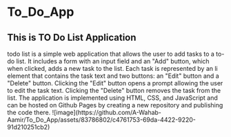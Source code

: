 # To_Do_App
<h2> This is TO Do List Application </h2>
todo list is a simple web application that allows the user to add tasks to a to-do list. It includes a form with an input field and an "Add" button, which when clicked, adds a new task to the list. Each task is represented by an li element that contains the task text and two buttons: an "Edit" button and a "Delete" button. Clicking the "Edit" button opens a prompt allowing the user to edit the task text. Clicking the "Delete" button removes the task from the list. The application is implemented using HTML, CSS, and JavaScript and can be hosted on Github Pages by creating a new repository and publishing the code there.
![image](https://github.com/A-Wahab-Aamir/To_Do_App/assets/83786802/c4761753-69da-4422-9220-91d210251cb2)
